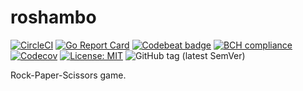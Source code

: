 # roshambo

[![CircleCI](https://circleci.com/gh/screwyprof/roshambo/tree/master.svg?style=shield)](https://circleci.com/gh/screwyprof/roshambo/tree/master)
[![Go Report Card](https://goreportcard.com/badge/github.com/screwyprof/roshambo)](https://goreportcard.com/report/github.com/screwyprof/roshambo)
[![Codebeat badge](https://codebeat.co/badges/d90809ba-50dd-45f1-9534-3efe2e45e846)](https://codebeat.co/projects/github-com-screwyprof-roshambo-master)
[![BCH compliance](https://bettercodehub.com/edge/badge/screwyprof/roshambo?branch=master)](https://bettercodehub.com/)
[![Codecov](https://codecov.io/gh/screwyprof/roshambo/branch/master/graph/badge.svg)](https://codecov.io/gh/screwyprof/roshambo)
[![License: MIT](https://img.shields.io/badge/License-MIT-yellow.svg)](https://opensource.org/licenses/MIT)
![GitHub tag (latest SemVer)](https://img.shields.io/github/tag/screwyprof/roshambo.svg)


Rock-Paper-Scissors game.

